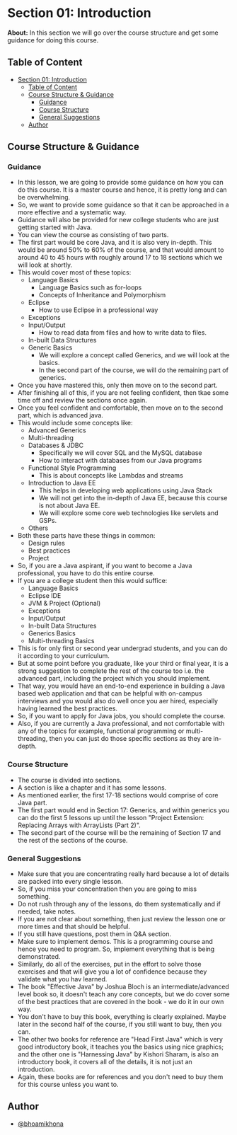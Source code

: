 # Section 01: Introduction

**About:** In this section we will go over the course structure and get some guidance for doing this course.

## Table of Content

- [Section 01: Introduction](#section-01-introduction)
  - [Table of Content](#table-of-content)
  - [Course Structure \& Guidance](#course-structure--guidance)
    - [Guidance](#guidance)
    - [Course Structure](#course-structure)
    - [General Suggestions](#general-suggestions)
  - [Author](#author)

## Course Structure & Guidance

### Guidance

- In this lesson, we are going to provide some guidance on how you can do this course. It is a master course and hence, it is pretty long and can be overwhelming.
- So, we want to provide some guidance so that it can be approached in a more effective and a systematic way.
- Guidance will also be provided for new college students who are just getting started with Java.
- You can view the course as consisting of two parts.
- The first part would be core Java, and it is also very in-depth. This would be around 50% to 60% of the course, and that would amount to around 40 to 45 hours with roughly around 17 to 18 sections which we will look at shortly.
- This would cover most of these topics:
  - Language Basics
    - Language Basics such as for-loops
    - Concepts of Inheritance and Polymorphism
  - Eclipse
    - How to use Eclipse in a professional way
  - Exceptions
  - Input/Output
    - How to read data from files and how to write data to files.
  - In-built Data Structures
  - Generic Basics
    - We will explore a concept called Generics, and we will look at the basics.
    - In the second part of the course, we will do the remaining part of generics.
- Once you have mastered this, only then move on to the second part.
- After finishing all of this, if you are not feeling confident, then tkae some time off and review the sections once again.
- Once you feel confident and comfortable, then move on to the second part, which is advanced java.
- This would include some concepts like:
  - Advanced Generics
  - Multi-threading
  - Databases & JDBC
    - Specifically we will cover SQL and the MySQL database
    - How to interact with databases from our Java programs
  - Functional Style Programming
    - This is about concepts like Lambdas and streams
  - Introduction to Java EE
    - This helps in developing web applications using Java Stack
    - We will not get into the in-depth of Java EE, because this course is not about Java EE.
    - We will explore some core web technologies like servlets and GSPs.
  - Others
- Both these parts have these things in common:
  - Design rules
  - Best practices
  - Project
- So, if you are a Java aspirant, if you want to become a Java professional, you have to do this entire course.
- If you are a college student then this would suffice:
  - Language Basics
  - Eclipse IDE
  - JVM & Project (Optional)
  - Exceptions
  - Input/Output
  - In-built Data Structures
  - Generics Basics
  - Multi-threading Basics
- This is for only first or second year undergrad students, and you can do it according to your curriculum.
- But at some point before you graduate, like your third or final year, it is a strong suggestion to complete the rest of the course too i.e. the advanced part, including the project which you should implement.
- That way, you would have an end-to-end experience in building a Java based web application and that can be helpful with on-campus interviews and you would also do well once you aer hired, especially having learned the best practices.
- So, if you want to apply for Java jobs, you should complete the course.
- Also, if you are currently a Java professional, and not comfortable with any of the topics for example, functional programming or multi-threading, then you can just do those specific sections as they are in-depth.

### Course Structure

- The course is divided into sections.
- A section is like a chapter and it has some lessons.
- As mentioned earlier, the first 17-18 sections would comprise of core Java part.
- The first part would end in Section 17: Generics, and within generics you can do the first 5 lessons up until the lesson "Project Extension: Replacing Arrays with ArrayLists (Part 2)".
- The second part of the course will be the remaining of Section 17 and the rest of the sections of the course.

### General Suggestions

- Make sure that you are concentrating really hard because a lot of details are packed into every single lesson.
- So, if you miss your concentration then you are going to miss something.
- Do not rush through any of the lessons, do them systematically and if needed, take notes.
- If you are not clear about something, then just review the lesson one or more times and that should be helpful.
- If you still have questions, post them in Q&A section.
- Make sure to implement demos. This is a programming course and hence you need to program. So, implement everything that is being demonstrated.
- Similarly, do all of the exercises, put in the effort to solve those exercises and that will give you a lot of confidence because they validate what you hav learned.
- The book "Effective Java" by Joshua Bloch is an intermediate/advanced level book so, it doesn't teach any core concepts, but we do cover some of the best practices that are covered in the book - we do it in our own way.
- You don't have to buy this book, everything is clearly explained. Maybe later in the second half of the course, if you still want to buy, then you can.
- The other two books for reference are "Head First Java" which is very good introductory book, it teaches you the basics using nice graphics; and the other one is "Harnessing Java" by Kishori Sharam, is also an introductory book, it covers all of the details, it is not just an introduction.
- Again, these books are for references and you don't need to buy them for this course unless you want to.

## Author

- [@bhoamikhona](https://github.com/bhoamikhona)
